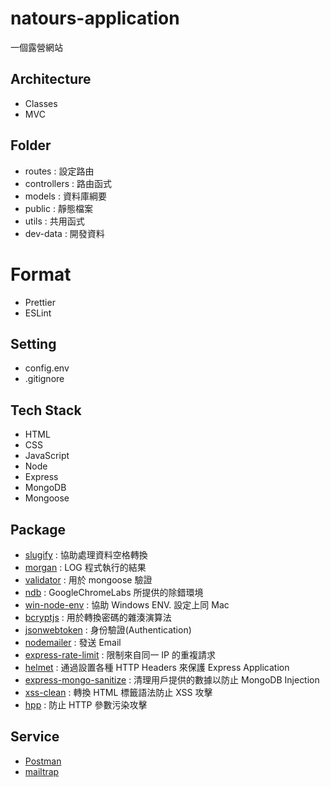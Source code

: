 # natours-application

一個露營網站

## Architecture

- Classes
- MVC

## Folder

- routes : 設定路由
- controllers : 路由函式
- models : 資料庫綱要
- public : 靜態檔案
- utils : 共用函式
- dev-data : 開發資料

# Format

- Prettier
- ESLint

## Setting

- config.env
- .gitignore

## Tech Stack

- HTML
- CSS
- JavaScript
- Node
- Express
- MongoDB
- Mongoose

## Package

- [slugify](https://www.npmjs.com/package/slugify) : 協助處理資料空格轉換
- [morgan](https://www.npmjs.com/package/morgan) : LOG 程式執行的結果
- [validator](https://www.npmjs.com/package/validator) : 用於 mongoose 驗證
- [ndb](https://www.npmjs.com/package/ndb) : GoogleChromeLabs 所提供的除錯環境
- [win-node-env](https://www.npmjs.com/package/win-node-env) : 協助 Windows ENV. 設定上同 Mac
- [bcryptjs](https://www.npmjs.com/package/bcryptjs) : 用於轉換密碼的雜湊演算法
- [jsonwebtoken](https://www.npmjs.com/package/jsonwebtoken) : 身份驗證(Authentication)
- [nodemailer](https://www.npmjs.com/package/nodemailer) : 發送 Email
- [express-rate-limit](https://www.npmjs.com/package/express-rate-limit) : 限制來自同一 IP 的重複請求
- [helmet](https://www.npmjs.com/package/helmet) : 通過設置各種 HTTP Headers 來保護 Express Application
- [express-mongo-sanitize](https://www.npmjs.com/package/express-mongo-sanitize) : 清理用戶提供的數據以防止 MongoDB Injection
- [xss-clean](https://www.npmjs.com/package/xss-clean) : 轉換 HTML 標籤語法防止 XSS 攻擊
- [hpp](https://www.npmjs.com/package/hpp) : 防止 HTTP 參數污染攻擊

## Service

- [Postman](https://www.postman.com/)
- [mailtrap](https://mailtrap.io/)

